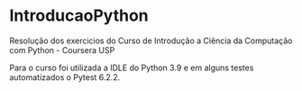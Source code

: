 # IntroducaoPython
Resolução dos exercicios do Curso de Introdução a Ciência da Computação com Python - Coursera USP

Para o curso foi utilizada a IDLE do Python 3.9 e em alguns testes automatizados o Pytest 6.2.2.
